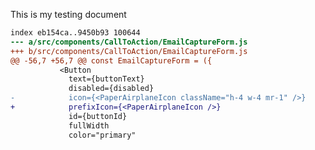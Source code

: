 This is my testing document


```diff --git a/src/components/CallToAction/EmailCaptureForm.js b/src/components/CallToAction/EmailCaptureForm.js
index eb154ca..9450b93 100644
--- a/src/components/CallToAction/EmailCaptureForm.js
+++ b/src/components/CallToAction/EmailCaptureForm.js
@@ -56,7 +56,7 @@ const EmailCaptureForm = ({
           <Button
             text={buttonText}
             disabled={disabled}
-            icon={<PaperAirplaneIcon className="h-4 w-4 mr-1" />}
+            prefixIcon={<PaperAirplaneIcon />}
             id={buttonId}
             fullWidth
             color="primary"
